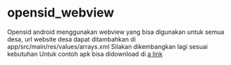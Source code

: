 # opensid_webview
Opensid android menggunakan webview yang bisa digunakan untuk semua desa, url website desa dapat ditambahkan di app/src/main/res/values/arrays.xml
Silakan dikembangkan lagi sesuai kebutuhan
Untuk contoh apk bisa didownload di [a link](https://github.com/pandigresik/opensid_webview/blob/master/apk/opensid.apk)
